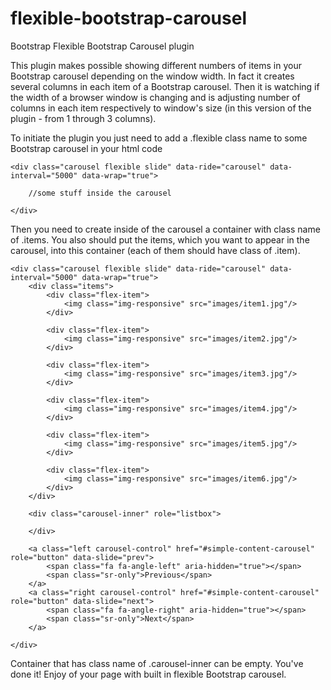 flexible-bootstrap-carousel
===========================

Bootstrap Flexible Bootstrap Carousel plugin

This plugin makes possible showing different numbers of items in your Bootstrap carousel depending on the window width. In fact it creates several columns in each item of a Bootstrap carousel. Then it is watching if the width of a browser window is changing and is adjusting number of columns in each item respectively to window's size (in this version of the plugin - from 1 through 3 columns).

To initiate the plugin you just need to add a .flexible class name to some Bootstrap carousel in your html code 

	<div class="carousel flexible slide" data-ride="carousel" data-interval="5000" data-wrap="true">
		
		//some stuff inside the carousel
		
	</div>

Then you need to create inside of the carousel a container with class name of .items. You also should put the items, which you want to appear in the carousel, into this container (each of them should have class of .item).

	<div class="carousel flexible slide" data-ride="carousel" data-interval="5000" data-wrap="true">
		<div class="items">
			<div class="flex-item">
				<img class="img-responsive" src="images/item1.jpg"/>
			</div>
		
			<div class="flex-item">
				<img class="img-responsive" src="images/item2.jpg"/>
			</div>
			
			<div class="flex-item">
				<img class="img-responsive" src="images/item3.jpg"/>
			</div>
			
			<div class="flex-item">
				<img class="img-responsive" src="images/item4.jpg"/>
			</div>
			
			<div class="flex-item">
				<img class="img-responsive" src="images/item5.jpg"/>
			</div>
			
			<div class="flex-item">
				<img class="img-responsive" src="images/item6.jpg"/>
			</div>
		</div>
		
		<div class="carousel-inner" role="listbox">
			
		</div>
		
		<a class="left carousel-control" href="#simple-content-carousel" role="button" data-slide="prev">
			<span class="fa fa-angle-left" aria-hidden="true"></span>
			<span class="sr-only">Previous</span>
		</a>
		<a class="right carousel-control" href="#simple-content-carousel" role="button" data-slide="next">
			<span class="fa fa-angle-right" aria-hidden="true"></span>
			<span class="sr-only">Next</span>
		</a>
		
	</div>

Container that has class name of .carousel-inner can be empty.
You've done it! Enjoy of your page with built in flexible Bootstrap carousel.